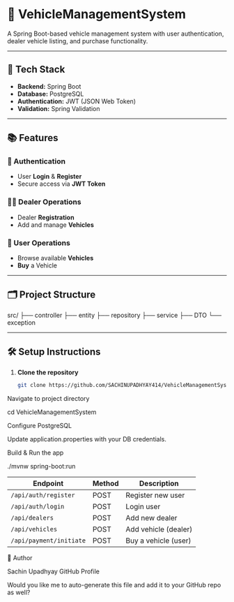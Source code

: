 # 🚗 VehicleManagementSystem

A Spring Boot-based vehicle management system with user authentication, dealer vehicle listing, and purchase functionality.

---

## 🔧 Tech Stack

- **Backend:** Spring Boot
- **Database:** PostgreSQL
- **Authentication:** JWT (JSON Web Token)
- **Validation:** Spring Validation

---

## 📚 Features

### 🔐 Authentication
- User **Login** & **Register**
- Secure access via **JWT Token**

### 🧑‍💼 Dealer Operations
- Dealer **Registration**
- Add and manage **Vehicles**

### 🛒 User Operations
- Browse available **Vehicles**
- **Buy** a Vehicle

---

## 🗂️ Project Structure

src/
├── controller
├── entity
├── repository
├── service
├── DTO
└── exception 


---

## 🛠️ Setup Instructions

1. **Clone the repository**
   ```bash
   git clone https://github.com/SACHINUPADHYAY414/VehicleManagementSystem.git
Navigate to project directory

cd VehicleManagementSystem


Configure PostgreSQL

Update application.properties with your DB credentials.

Build & Run the app

./mvnw spring-boot:run

| Endpoint                | Method | Description          |
| ----------------------- | ------ | -------------------- |
| `/api/auth/register`    | POST   | Register new user    |
| `/api/auth/login`       | POST   | Login user           |
| `/api/dealers`          | POST   | Add new dealer       |
| `/api/vehicles`         | POST   | Add vehicle (dealer) |
| `/api/payment/initiate` | POST   | Buy a vehicle (user) |


📝 Author

Sachin Upadhyay
GitHub Profile

Would you like me to auto-generate this file and add it to your GitHub repo as well?
